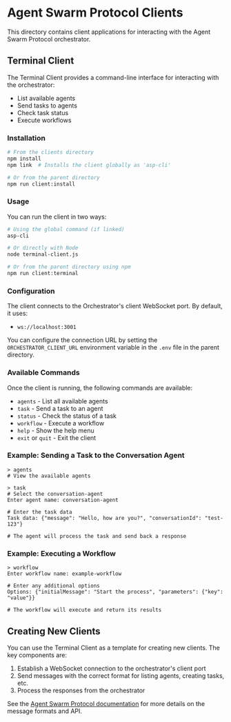 # Agent Swarm Protocol Clients

This directory contains client applications for interacting with the Agent Swarm Protocol orchestrator.

## Terminal Client

The Terminal Client provides a command-line interface for interacting with the orchestrator:

- List available agents
- Send tasks to agents
- Check task status
- Execute workflows

### Installation

```bash
# From the clients directory
npm install
npm link  # Installs the client globally as 'asp-cli'

# Or from the parent directory
npm run client:install
```

### Usage

You can run the client in two ways:

```bash
# Using the global command (if linked)
asp-cli

# Or directly with Node
node terminal-client.js

# Or from the parent directory using npm
npm run client:terminal
```

### Configuration

The client connects to the Orchestrator's client WebSocket port. By default, it uses:

- `ws://localhost:3001`

You can configure the connection URL by setting the `ORCHESTRATOR_CLIENT_URL` environment variable
in the `.env` file in the parent directory.

### Available Commands

Once the client is running, the following commands are available:

- `agents` - List all available agents
- `task` - Send a task to an agent
- `status` - Check the status of a task
- `workflow` - Execute a workflow
- `help` - Show the help menu
- `exit` or `quit` - Exit the client

### Example: Sending a Task to the Conversation Agent

```
> agents
# View the available agents

> task
# Select the conversation-agent
Enter agent name: conversation-agent

# Enter the task data
Task data: {"message": "Hello, how are you?", "conversationId": "test-123"}

# The agent will process the task and send back a response
```

### Example: Executing a Workflow

```
> workflow
Enter workflow name: example-workflow

# Enter any additional options
Options: {"initialMessage": "Start the process", "parameters": {"key": "value"}}

# The workflow will execute and return its results
```

## Creating New Clients

You can use the Terminal Client as a template for creating new clients. The key components are:

1. Establish a WebSocket connection to the orchestrator's client port
2. Send messages with the correct format for listing agents, creating tasks, etc.
3. Process the responses from the orchestrator

See the [Agent Swarm Protocol documentation](https://github.com/your-repo/agentswarmprotocol) for more details on the message formats and API. 